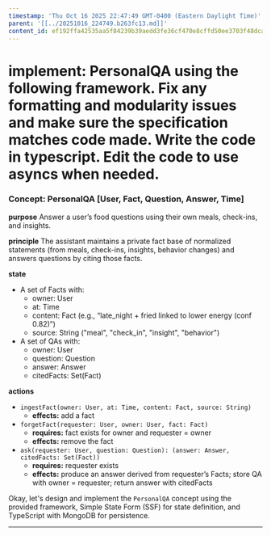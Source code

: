 ```yaml
---
timestamp: 'Thu Oct 16 2025 22:47:49 GMT-0400 (Eastern Daylight Time)'
parent: '[[../20251016_224749.b263fc13.md]]'
content_id: ef192ffa42535aa5f84239b39aedd3fe36cf470e8cffd50ee3703f48dca5497b
---
```


# implement: PersonalQA using the following framework. Fix any formatting and modularity issues and make sure the specification matches code made. Write the code in typescript. Edit the code to use asyncs when needed.

### Concept: PersonalQA \[User, Fact, Question, Answer, Time]

**purpose** Answer a user’s food questions using their own meals, check-ins, and insights.

**principle** The assistant maintains a private fact base of normalized statements (from meals, check-ins, insights, behavior changes) and answers questions by citing those facts.

**state**

* A set of Facts with:
  * owner: User
  * at: Time
  * content: Fact (e.g., “late\_night + fried linked to lower energy (conf 0.82)”)
  * source: String ("meal", "check\_in", "insight", "behavior")
* A set of QAs with:
  * owner: User
  * question: Question
  * answer: Answer
  * citedFacts: Set(Fact)

**actions**

* `ingestFact(owner: User, at: Time, content: Fact, source: String)`
  * **effects:** add a fact
* `forgetFact(requester: User, owner: User, fact: Fact)`
  * **requires:** fact exists for owner and requester = owner
  * **effects:** remove the fact
* `ask(requester: User, question: Question): (answer: Answer, citedFacts: Set(Fact))`
  * **requires:** requester exists
  * **effects:** produce an answer derived from requester’s Facts; store QA with owner = requester; return answer with citedFacts

Okay, let's design and implement the `PersonalQA` concept using the provided framework, Simple State Form (SSF) for state definition, and TypeScript with MongoDB for persistence.

***
